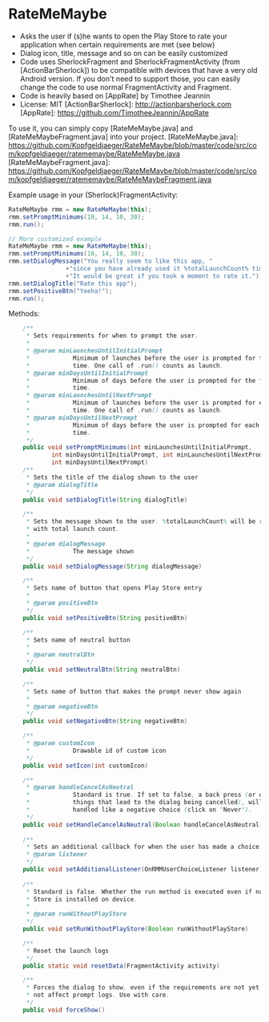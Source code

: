 RateMeMaybe
===========
- Asks the user if (s)he wants to open the Play Store to rate your application when certain requirements are met (see below)
- Dialog icon, title, message and so on can be easily customized
- Code uses SherlockFragment and SherlockFragmentActivity (from [ActionBarSherlock]) to be compatible with devices that have a very old Android version. If you don't need to support those, you can easily change the code to use normal FragmentActivity and Fragment.
- Code is heavily based on [AppRate] by Timothee Jeannin
- License: MIT
[ActionBarSherlock]: http://actionbarsherlock.com
[AppRate]: https://github.com/TimotheeJeannin/AppRate

To use it, you can simply copy [RateMeMaybe.java] and [RateMeMaybeFragment.java] into your project.
[RateMeMaybe.java]: https://github.com/Kopfgeldjaeger/RateMeMaybe/blob/master/code/src/com/kopfgeldjaeger/ratememaybe/RateMeMaybe.java
[RateMeMaybeFragment.java]: https://github.com/Kopfgeldjaeger/RateMeMaybe/blob/master/code/src/com/kopfgeldjaeger/ratememaybe/RateMeMaybeFragment.java

Example usage in your (Sherlock)FragmentActivity:
```java
RateMeMaybe rmm = new RateMeMaybe(this);
rmm.setPromptMinimums(10, 14, 10, 30);
rmm.run();

// More customized example
RateMeMaybe rmm = new RateMeMaybe(this);
rmm.setPromptMinimums(10, 14, 10, 30);
rmm.setDialogMessage("You really seem to like this app, "
				+"since you have already used it %totalLaunchCount% times! "
				+"It would be great if you took a moment to rate it.");
rmm.setDialogTitle("Rate this app");
rmm.setPositiveBtn("Yeeha!");
rmm.run();
```

Methods:
```java
	/**
	 * Sets requirements for when to prompt the user.
	 * 
	 * @param minLaunchesUntilInitialPrompt
	 *            Minimum of launches before the user is prompted for the first
	 *            time. One call of .run() counts as launch.
	 * @param minDaysUntilInitialPrompt
	 *            Minimum of days before the user is prompted for the first
	 *            time.
	 * @param minLaunchesUntilNextPrompt
	 *            Minimum of launches before the user is prompted for each next
	 *            time. One call of .run() counts as launch.
	 * @param minDaysUntilNextPrompt
	 *            Minimum of days before the user is prompted for each next
	 *            time.
	 */
	public void setPromptMinimums(int minLaunchesUntilInitialPrompt,
			int minDaysUntilInitialPrompt, int minLaunchesUntilNextPrompt,
			int minDaysUntilNextPrompt)
	/**
	 * Sets the title of the dialog shown to the user
	 * @param dialogTitle
	 */
	public void setDialogTitle(String dialogTitle)

	/**
	 * Sets the message shown to the user. %totalLaunchCount% will be replaced
	 * with total launch count.
	 * 
	 * @param dialogMessage
	 *            The message shown
	 */
	public void setDialogMessage(String dialogMessage)

	/**
	 * Sets name of button that opens Play Store entry
	 * 
	 * @param positiveBtn
	 */
	public void setPositiveBtn(String positiveBtn)

	/**
	 * Sets name of neutral button
	 * 
	 * @param neutralBtn
	 */
	public void setNeutralBtn(String neutralBtn)

	/**
	 * Sets name of button that makes the prompt never show again
	 * 
	 * @param negativeBtn
	 */
	public void setNegativeBtn(String negativeBtn)

	/**
	 * @param customIcon
	 *            Drawable id of custom icon
	 */
	public void setIcon(int customIcon)

	/**
	 * @param handleCancelAsNeutral
	 *            Standard is true. If set to false, a back press (or other
	 *            things that lead to the dialog being cancelled), will be
	 *            handled like a negative choice (click on "Never").
	 */
	public void setHandleCancelAsNeutral(Boolean handleCancelAsNeutral)
	
	/**
	 * Sets an additional callback for when the user has made a choice.
	 * @param listener
	 */
	public void setAdditionalListener(OnRMMUserChoiceListener listener)
	
	/**
	 * Standard is false. Whether the run method is executed even if no Play
	 * Store is installed on device.
	 * 
	 * @param runWithoutPlayStore
	 */
	public void setRunWithoutPlayStore(Boolean runWithoutPlayStore)

	/**
	 * Reset the launch logs
	 */
	public static void resetData(FragmentActivity activity)

	/**
	 * Forces the dialog to show, even if the requirements are not yet met. Does
	 * not affect prompt logs. Use with care.
	 */
	public void forceShow()
```

